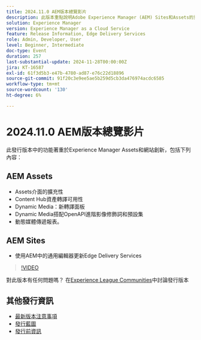 ```yaml
---
title: 2024.11.0 AEM版本總覽影片
description: 此版本重點說明Adobe Experience Manager (AEM) Sites和Assets的重要更新，包括增強的介面擴充性、新的轉譯選項、進階影像修飾元，以及使用AEM中的通用編輯器改善Edge Delivery Services。
solution: Experience Manager
version: Experience Manager as a Cloud Service
feature: Release Information, Edge Delivery Services
role: Admin, Developer, User
level: Beginner, Intermediate
doc-type: Event
duration: 257
last-substantial-update: 2024-11-28T00:00:00Z
jira: KT-16587
exl-id: 61f3d5b3-e47b-4780-ad87-e76c22d18896
source-git-commit: 91f20c3e9ee5ae5b259d5cb3da476974acdc6585
workflow-type: tm+mt
source-wordcount: '130'
ht-degree: 6%

---
```


# 2024.11.0 AEM版本總覽影片

此發行版本中的功能著重於Experience Manager Assets和網站創新，包括下列內容：

## AEM Assets

* Assets介面的擴充性&#x200B;
* Content Hub資產轉譯可用性&#x200B;
* Dynamic Media：新轉譯面板&#x200B;
* Dynamic Media搭配OpenAPI&#x200B;進階影像修飾詞和預設集&#x200B;
* 動態媒體傳遞報表&#x200B;。

## AEM Sites

* 使用AEM中的通&#x200B;用編輯器更新Edge Delivery Services

>[!VIDEO](https://video.tv.adobe.com/v/3440931/?learn=on&enablevpops&captions=chi_hant)

對此版本有任何問題嗎？  在[Experience League Communities](https://adobe.ly/3ZKpM0u)中討論發行版本

## 其他發行資訊

* [最新版本注意事項](https://experienceleague.adobe.com/docs/experience-manager-cloud-service/content/release-notes/home.html?lang=zh-Hant)
* [發行藍圖](https://experienceleague.adobe.com/docs/experience-manager-release-information/aem-release-updates/update-releases-roadmap.html?lang=zh-Hant)
* [發行前資訊](https://experienceleague.adobe.com/docs/experience-manager-cloud-service/content/release-notes/prerelease.html?lang=zh-Hant)
